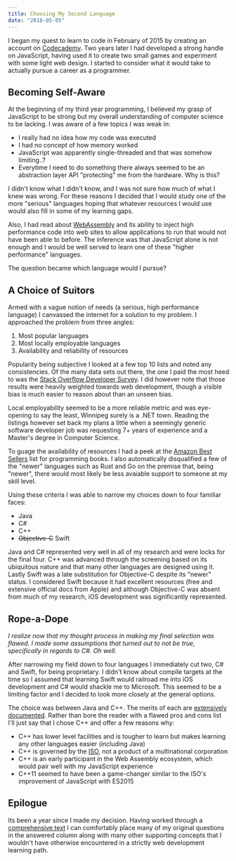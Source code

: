 ```yaml
---
title: Choosing My Second Language
date: "2018-05-05"
---
```


I began my quest to learn to code in February of 2015 by creating an account on [Codecademy](https://www.codecademy.com/learn). Two years later I had developed a strong handle on JavaScript, having used it to create two small games and experiment with some light web design. I started to consider what it would take to actually pursue a career as a programmer.

## Becoming Self-Aware
At the beginning of my third year programming, I believed my grasp of JavaScript to be strong but my overall understanding of computer science to be lacking. I was aware of a few topics I was weak in:
- I really had no idea how my code was executed
- I had no concept of how memory worked
- JavaScript was apparently single-threaded and that was somehow limiting..?
- Everytime I need to do something there always seemed to be an abstraction layer API "protecting" me from the hardware. Why is this?

I didn't know what I didn't know, and I was not sure how much of what I knew was wrong. For these reasons I decided that I would study one of the more "serious" languages hoping that whatever resources I would use would also fill in some of my learning gaps.

Also, I had read about [WebAssembly](https://developer.mozilla.org/en-US/docs/WebAssembly) and its ability to inject high performance code into web sites to allow applications to run that would not have been able to before. The inference was that JavaScript alone is not enough and I would be well served to learn one of these "higher performance" languages.

The question became which language would I pursue?

## A Choice of Suitors
Armed with a vague notion of needs (a serious, high performance language) I canvassed the internet for a solution to my problem. I approached the problem from three angles:
1. Most popular languages
2. Most locally employable languages
3. Availability and reliability of resources

Popularity being subjective I looked at a few top 10 lists and noted any consistencies. Of the many data sets out there, the one I paid the most heed to was the [Stack Overflow Developer Survey](https://insights.stackoverflow.com/survey/2017). I did however note that those results were heavily weighted towards web development, though a visible bias is much easier to reason about than an unseen bias.

Local employability seemed to be a more reliable metric and was eye-opening to say the least, Winnipeg surely is a .NET town. Reading the listings however set back my plans a little when a seemingly generic software developer job was requesting 7+ years of experience and a Master's degree in Computer Science.

To guage the availability of resources I had a peek at the [Amazon Best Sellers](https://www.amazon.ca/gp/bestsellers/books/939856/ref=pd_zg_hrsr_books_1_3) list for programming books. I also automatically disqualified a few of the "newer" languages such as Rust and Go on the premise that, being "newer", there would most likely be less avaiable support to someone at my skill level.

Using these criteria I was able to narrow my choices down to four familiar faces:
- Java
- C#
- C++
- ~~Objective-C~~ Swift

Java and C# represented very well in all of my research and were locks for the final four. C++ was advanced through the screening based on its ubiquitous nature and that many other languages are designed using it. Lastly Swift was a late substitution for Objective-C despite its "newer" status. I considered Swift because it had excellent resources (free and extensive official docs from Apple) and although Objective-C was absent from much of my research, iOS development was significantly represented.

## Rope-a-Dope

_I realize now that my thought process in making my final selection was flawed. I made some assumptions that turned out to not be true, specifically in regards to C#. Oh well._

After narrowing my field down to four languages I immediately cut two, C# and Swift, for being proprietary. I didn't know about compile targets at the time so I assumed that learning Swift would railroad me into iOS development and C# would shackle me to Microsoft. This seemed to be a limiting factor and I decided to look more closely at the general options.

The choice was between Java and C++. The merits of each are [extensively](https://en.wikipedia.org/wiki/Comparison_of_Java_and_C%2B%2B) [documented](https://www.quora.com/What-are-major-differences-between-C++-and-Java). Rather than bore the reader with a flawed pros and cons list I'll just say that I chose C++ and offer a few reasons why:
- C++ has lower level facilities and is tougher to learn but makes learning any other languages easier (including Java)
- C++ is governed by the [ISO](https://www.iso.org/home.html), not a product of a  multinational corporation
- C++ is an early participant in the Web Assembly ecosystem, which would pair well with my JavaScript experience
- C++11 seemed to have been a game-changer similar to the ISO's improvement of JavaScript with ES2015

## Epilogue
Its been a year since I made my decision. Having worked through a [comprehensive text](http://a.co/cEZuc3x) I can comfortably place many of my original questions in the answered column along with many other supporting concepts that I wouldn't have otherwise encountered in a strictly web development learning path.